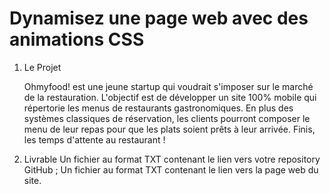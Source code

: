 # Dynamisez une page web avec des animations CSS

1. Le Projet

   Ohmyfood! est une jeune startup qui voudrait s'imposer sur le marché de la restauration. L'objectif est de développer un site 100% mobile qui répertorie les menus de restaurants gastronomiques. En plus des systèmes classiques de réservation, les clients pourront composer le menu de leur repas pour que les plats soient prêts à leur arrivée. Finis, les temps d'attente au restaurant !

2. Livrable
   Un fichier au format TXT contenant le lien vers votre repository GitHub ;
   Un fichier au format TXT contenant le lien vers la page web du site.
